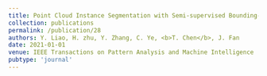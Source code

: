 ```yaml
---
title: Point Cloud Instance Segmentation with Semi-supervised Bounding-Box Mining
collection: publications
permalink: /publication/28
authors: Y. Liao, H. zhu, Y. Zhang, C. Ye, <b>T. Chen</b>, J. Fan
date: 2021-01-01
venue: IEEE Transactions on Pattern Analysis and Machine Intelligence
pubtype: 'journal'
---
```


<!-- paperurl: 'http://academicpages.github.io/files/paper1.pdf'
citation: 'Your Name, You. (2009). &quot;Paper Title Number 1.&quot; <i>Journal 1</i>. 1(1).' -->
<!-- [Download paper here](http://academicpages.github.io/files/paper1.pdf) -->
